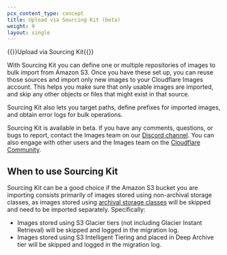 ```yaml
---
pcx_content_type: concept
title: Upload via Sourcing Kit (beta)
weight: 9
layout: single
---
```


{{<heading-pill style="beta">}}Upload via Sourcing Kit{{</heading-pill>}}

With Sourcing Kit you can define one or multiple repositories of images to bulk import from Amazon S3. Once you have these set up, you can reuse those sources and import only new images to your Cloudflare Images account. This helps you make sure that only usable images are imported, and skip any other objects or files that might exist in that source.

Sourcing Kit also lets you target paths, define prefixes for imported images, and obtain error logs for bulk operations.

Sourcing Kit is available in beta. If you have any comments, questions, or bugs to report, contact the Images team on our [Discord channel](https://discord.gg/cloudflaredev). You can also engage with other users and the Images team on the [Cloudflare Community](https://community.cloudflare.com/c/developers/images/63).

## When to use Sourcing Kit

Sourcing Kit can be a good choice if the Amazon S3 bucket you are importing consists primarily of images stored using non-archival storage classes, as images stored using [archival storage classes](https://aws.amazon.com/s3/storage-classes/#Archive) will be skipped and need to be imported separately. Specifically:

- Images stored using S3 Glacier tiers (not including Glacier Instant Retrieval) will be skipped and logged in the migration log.
- Images stored using S3 Intelligent Tiering and placed in Deep Archive tier will be skipped and logged in the migration log.